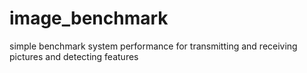 image_benchmark
===============

simple benchmark system performance for transmitting and receiving pictures and detecting features